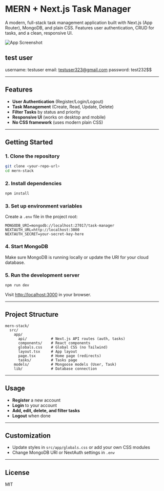 # MERN + Next.js Task Manager

A modern, full-stack task management application built with Next.js (App Router), MongoDB, and plain CSS. Features user authentication, CRUD for tasks, and a clean, responsive UI.



![App Screenshot](./images/screenshot.png)


## test user

username: testuser
email: testuser323@gmail.com
password: test232$$


---

## Features
- **User Authentication** (Register/Login/Logout)
- **Task Management** (Create, Read, Update, Delete)
- **Filter Tasks** by status and priority
- **Responsive UI** (works on desktop and mobile)
- **No CSS framework** (uses modern plain CSS)

---

## Getting Started

### 1. Clone the repository
```bash
git clone <your-repo-url>
cd mern-stack
```

### 2. Install dependencies
```bash
npm install
```

### 3. Set up environment variables
Create a `.env` file in the project root:
```
MONGODB_URI=mongodb://localhost:27017/task-manager
NEXTAUTH_URL=http://localhost:3000
NEXTAUTH_SECRET=your-secret-key-here
```

### 4. Start MongoDB
Make sure MongoDB is running locally or update the URI for your cloud database.

### 5. Run the development server
```bash
npm run dev
```

Visit [http://localhost:3000](http://localhost:3000) in your browser.

---

## Project Structure
```
mern-stack/
  src/
    app/
      api/           # Next.js API routes (auth, tasks)
      components/    # React components
      globals.css    # Global CSS (no Tailwind)
      layout.tsx     # App layout
      page.tsx       # Home page (redirects)
      tasks/         # Tasks page
    models/          # Mongoose models (User, Task)
    lib/             # Database connection
```

---

## Usage
- **Register** a new account
- **Login** to your account
- **Add, edit, delete, and filter tasks**
- **Logout** when done

---

## Customization
- Update styles in `src/app/globals.css` or add your own CSS modules
- Change MongoDB URI or NextAuth settings in `.env`

---

## License
MIT
